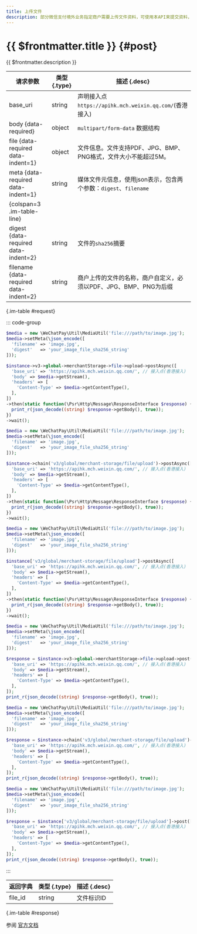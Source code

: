 ```yaml
---
title: 上传文件
description: 部分微信支付境外业务指定商户需要上传文件资料，可使用本API来提交资料，获取其他业务API所需的FileID值。
---
```


# {{ $frontmatter.title }} {#post}

{{ $frontmatter.description }}

| 请求参数 | 类型 {.type} | 描述 {.desc}
| --- | --- | ---
| base_uri | string | 声明接入点`https://apihk.mch.weixin.qq.com/`(香港接入)
| body {data-required} | object | `multipart/form-data` 数据结构
| file {data-required data-indent=1} | object | 文件信息。文件支持PDF、JPG、BMP、PNG格式，文件大小不能超过5M。
| meta {data-required data-indent=1} | string | 媒体文件元信息，使用json表示，包含两个参数：`digest`、`filename`
| {colspan=3 .im-table-line}
| digest {data-required data-indent=2} | string | 文件的`sha256`摘要
| filename {data-required data-indent=2} | string | 商户上传的文件的名称，商户自定义，必须以PDF、JPG、BMP、PNG为后缀

{.im-table #request}

::: code-group

```php [异步纯链式]
$media = new \WeChatPay\Util\MediaUtil('file:///path/to/image.jpg');
$media->setMeta(\json_encode([
  'filename' => 'image.jpg',
  'digest'   => 'your_image_file_sha256_string'
]));

$instance->v3->global->merchantStorage->file->upload->postAsync([
  'base_uri' => 'https://apihk.mch.weixin.qq.com/', // 接入点(香港接入)
  'body' => $media->getStream(),
  'headers' => [
    'Content-Type' => $media->getContentType(),
  ],
])
->then(static function(\Psr\Http\Message\ResponseInterface $response) {
  print_r(json_decode((string) $response->getBody(), true));
})
->wait();
```

```php [异步声明式]
$media = new \WeChatPay\Util\MediaUtil('file:///path/to/image.jpg');
$media->setMeta(\json_encode([
  'filename' => 'image.jpg',
  'digest'   => 'your_image_file_sha256_string'
]));

$instance->chain('v3/global/merchant-storage/file/upload')->postAsync([
  'base_uri' => 'https://apihk.mch.weixin.qq.com/', // 接入点(香港接入)
  'body' => $media->getStream(),
  'headers' => [
    'Content-Type' => $media->getContentType(),
  ],
])
->then(static function(\Psr\Http\Message\ResponseInterface $response) {
  print_r(json_decode((string) $response->getBody(), true));
})
->wait();
```

```php [异步属性式]
$media = new \WeChatPay\Util\MediaUtil('file:///path/to/image.jpg');
$media->setMeta(\json_encode([
  'filename' => 'image.jpg',
  'digest'   => 'your_image_file_sha256_string'
]));

$instance['v3/global/merchant-storage/file/upload']->postAsync([
  'base_uri' => 'https://apihk.mch.weixin.qq.com/', // 接入点(香港接入)
  'body' => $media->getStream(),
  'headers' => [
    'Content-Type' => $media->getContentType(),
  ],
])
->then(static function(\Psr\Http\Message\ResponseInterface $response) {
  print_r(json_decode((string) $response->getBody(), true));
})
->wait();
```

```php [同步纯链式]
$media = new \WeChatPay\Util\MediaUtil('file:///path/to/image.jpg');
$media->setMeta(\json_encode([
  'filename' => 'image.jpg',
  'digest'   => 'your_image_file_sha256_string'
]));

$response = $instance->v3->global->merchantStorage->file->upload->post([
  'base_uri' => 'https://apihk.mch.weixin.qq.com/', // 接入点(香港接入)
  'body' => $media->getStream(),
  'headers' => [
    'Content-Type' => $media->getContentType(),
  ],
]);
print_r(json_decode((string) $response->getBody(), true));
```

```php [同步声明式]
$media = new \WeChatPay\Util\MediaUtil('file:///path/to/image.jpg');
$media->setMeta(\json_encode([
  'filename' => 'image.jpg',
  'digest'   => 'your_image_file_sha256_string'
]));

$response = $instance->chain('v3/global/merchant-storage/file/upload')->post([
  'base_uri' => 'https://apihk.mch.weixin.qq.com/', // 接入点(香港接入)
  'body' => $media->getStream(),
  'headers' => [
    'Content-Type' => $media->getContentType(),
  ],
]);
print_r(json_decode((string) $response->getBody(), true));
```

```php [同步属性式]
$media = new \WeChatPay\Util\MediaUtil('file:///path/to/image.jpg');
$media->setMeta(\json_encode([
  'filename' => 'image.jpg',
  'digest'   => 'your_image_file_sha256_string'
]));

$response = $instance['v3/global/merchant-storage/file/upload']->post([
  'base_uri' => 'https://apihk.mch.weixin.qq.com/', // 接入点(香港接入)
  'body' => $media->getStream(),
  'headers' => [
    'Content-Type' => $media->getContentType(),
  ],
]);
print_r(json_decode((string) $response->getBody(), true));
```

:::

| 返回字典 | 类型 {.type} | 描述 {.desc}
| --- | --- | ---
| file_id | string | 文件标识ID

{.im-table #response}

参阅 [官方文档](https://pay.weixin.qq.com/wiki/doc/api_external/ch/apis/chapter4_1_11.shtml)
